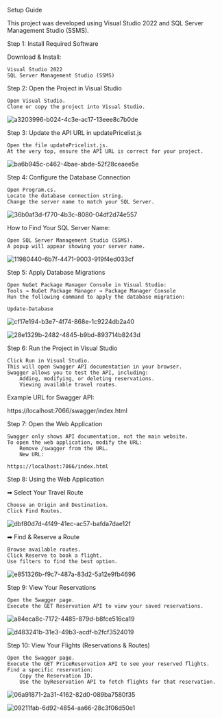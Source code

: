 Setup Guide

This project was developed using Visual Studio 2022 and SQL Server Management Studio (SSMS).

Step 1: Install Required Software

Download & Install:

    Visual Studio 2022
    SQL Server Management Studio (SSMS)

Step 2: Open the Project in Visual Studio

    Open Visual Studio.
    Clone or copy the project into Visual Studio.

![a3203996-b024-4c3e-ac17-13eee8c7b0de](https://github.com/user-attachments/assets/be46f10f-0f26-4d7f-95d5-dc50f06705aa)

Step 3: Update the API URL in updatePricelist.js

    Open the file updatePricelist.js.
    At the very top, ensure the API URL is correct for your project.

![ba6b945c-c462-4bae-abde-52f28ceaee5e](https://github.com/user-attachments/assets/9acb473b-268f-4146-af2b-0e0385de0c76)

Step 4: Configure the Database Connection

    Open Program.cs.
    Locate the database connection string.
    Change the server name to match your SQL Server.

![36b0af3d-f770-4b3c-8080-04df2d74e557](https://github.com/user-attachments/assets/ee797872-f05b-488c-8a8d-06fadc1e29f4)

How to Find Your SQL Server Name:

    Open SQL Server Management Studio (SSMS).
    A popup will appear showing your server name.

![11980440-6b7f-4471-9003-919f4ed033cf](https://github.com/user-attachments/assets/7756f4d3-71d3-45d3-8b44-9f3e6b66d5dc)

Step 5: Apply Database Migrations

    Open NuGet Package Manager Console in Visual Studio:
    Tools → NuGet Package Manager → Package Manager Console
    Run the following command to apply the database migration:

    Update-Database

![cf17e194-b3e7-4f74-868e-1c9224db2a40](https://github.com/user-attachments/assets/75100442-0658-4176-a898-e30047aa3dba)

![28e1329b-2482-4845-b9bd-893714b8243d](https://github.com/user-attachments/assets/7f8ef1af-e300-461d-8c37-26bed6ed4f19)

Step 6: Run the Project in Visual Studio

    Click Run in Visual Studio.
    This will open Swagger API documentation in your browser.
    Swagger allows you to test the API, including:
        Adding, modifying, or deleting reservations.
        Viewing available travel routes.

Example URL for Swagger API:

https://localhost:7066/swagger/index.html

Step 7: Open the Web Application

    Swagger only shows API documentation, not the main website.
    To open the web application, modify the URL:
        Remove /swagger from the URL.
        New URL:

    https://localhost:7066/index.html

Step 8: Using the Web Application

➡ Select Your Travel Route

    Choose an Origin and Destination.
    Click Find Routes.

![dbf80d7d-4f49-41ec-ac57-bafda7dae12f](https://github.com/user-attachments/assets/719906d5-1260-4f55-b725-2e0b09bbce16)

➡ Find & Reserve a Route

    Browse available routes.
    Click Reserve to book a flight.
    Use filters to find the best option.

![e851326b-f9c7-487a-83d2-5a12e9fb4696](https://github.com/user-attachments/assets/ae0ceaab-dc43-464a-b240-c277dc8ab2bf)

Step 9: View Your Reservations

    Open the Swagger page.
    Execute the GET Reservation API to view your saved reservations.

![a84eca8c-7172-4485-879d-b8fce516ca19](https://github.com/user-attachments/assets/49112861-7932-44c8-aefb-d6490ad83af0)

![d483241b-31e3-49b3-acdf-b2fcf3524019](https://github.com/user-attachments/assets/f53309e4-9632-4f41-b7f2-8e3e0b82d96f)

Step 10: View Your Flights (Reservations & Routes)

    Open the Swagger page.
    Execute the GET PriceReservation API to see your reserved flights.
    Find a specific reservation:
        Copy the Reservation ID.
        Use the byReservation API to fetch flights for that reservation.

![06a91871-2a31-4162-82d0-089ba7580f35](https://github.com/user-attachments/assets/c934ce93-6b52-45c8-bde9-dfb6701439d3)

![09211fab-6d92-4854-aa66-28c3f06d50e1](https://github.com/user-attachments/assets/bcd42539-ec51-41e9-9add-5816d9881c5d)

